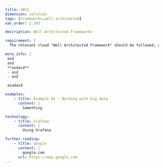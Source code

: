 ```yaml
---
title: SD12
dimension: solution
tags: [frameworks,well architected]
nav_order: 2.393

description: Well Architected Frameworks

requirement: |
  The relevant cloud "Well Architected Framework" should be followed, and the solutions assessed against it. AWS | Azure (Note there are overlaps with the Engineering Software Quality Framework; ensure a consistent response and do not repeat assessments)

more_info: |
 asd
 asd
 **asdasd**
 - asd 
 - asd

 asadasd

examples: 
    - title: Example 01 - Working with big data
      content: |
        Something

technology:
    - title: Grafana
      content: |
        Using Grafana

further_reading:
    - title: Google
      content: |
        google.com
      url: https://www.google.com
---
```


